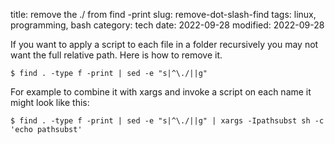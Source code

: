 title: remove the ./ from find -print
slug: remove-dot-slash-find 
tags: linux, programming, bash
category: tech
date: 2022-09-28
modified: 2022-09-28

If you want to apply a script to each file in a folder recursively you may not want the full relative path.   Here is how to remove it.

``` $ find . -type f -print | sed -e "s|^\./||g" ```

For example to combine it with xargs and invoke a script on each name it might look like this: 

``` $ find . -type f -print | sed -e "s|^\./||g" | xargs -Ipathsubst sh -c 'echo pathsubst' ```
